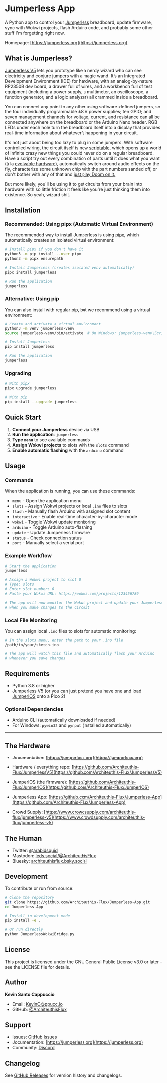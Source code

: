 # Jumperless App

A Python app to control your [Jumperless](https://www.youtube.com/watch?v=fJTE7R_CV8w) breadboard, update firmware, sync with Wokwi projects, flash Arduino code, and probably some other stuff I'm forgetting right now.

Homepage: [https://jumperless.org](https://jumperless.org)

## What is Jumperless?

[Jumperless V5](https://www.crowdsupply.com/architeuthis-flux/jumperless-v5) lets you prototype like a nerdy wizard who can see electricity and conjure jumpers with a magic wand. It’s an Integrated Development Environment (IDE) for hardware, with an analog-by-nature RP2350B dev board, a drawer full of wires, and a workbench full of test equipment (including a power supply, a multimeter, an oscilloscope, a function generator, and a logic analyzer) all crammed inside a breadboard.

You can connect any point to any other using software-defined jumpers, so the four individually programmable ±8 V power supplies; ten GPIO; and seven management channels for voltage, current, and resistance can all be connected anywhere on the breadboard or the Arduino Nano header. RGB LEDs under each hole turn the breadboard itself into a display that provides real-time information about whatever’s happening in your circuit.

It's not just about being too lazy to plug in some jumpers. With software controlled wiring, the circuit itself is now [scriptable](https://jumperless-docs.readthedocs.io/en/latest/08-micropython/), which opens up a world of infinite crazy new things you could never do on a regular breadboard. Have a script try out every combination of parts until it does what you want (à la [evolvable hardware](https://evolvablehardware.org/)), automatically switch around audio effects on the fly, characterize some unknown chip with the part numbers sanded off, or don't bother with any of that and [just play Doom on it.](https://www.youtube.com/watch?v=xWYWruUO0F4)

But more likely, you'll be using it to get circuits from your brain into hardware with so little friction it feels like you're just thinking them into existence. So yeah, wizard shit.



## Installation

### Recommended: Using pipx (Automatic Virtual Environment)

The recommended way to install Jumperless is using [pipx](https://pipx.pypa.io/), which automatically creates an isolated virtual environment:

```bash
# Install pipx if you don't have it
python3 -m pip install --user pipx
python3 -m pipx ensurepath

# Install Jumperless (creates isolated venv automatically)
pipx install jumperless

# Run the application
jumperless
```

### Alternative: Using pip

You can also install with regular pip, but we recommend using a virtual environment:

```bash
# Create and activate a virtual environment
python3 -m venv jumperless-venv
source jumperless-venv/bin/activate  # On Windows: jumperless-venv\Scripts\activate

# Install Jumperless
pip install jumperless

# Run the application
jumperless
```

### Upgrading

```bash
# With pipx
pipx upgrade jumperless

# With pip
pip install --upgrade jumperless
```

## Quick Start

1. **Connect your Jumperless** device via USB
2. **Run the application**: `jumperless`
3. **Type `menu`** to see available commands
4. **Assign Wokwi projects** to slots with the `slots` command
5. **Enable automatic flashing** with the `arduino` command

## Usage

### Commands

When the application is running, you can use these commands:

- `menu`        - Open the application menu
- `slots`       - Assign Wokwi projects or local `.ino` files to slots
- `flash`       - Manually flash Arduino with assigned slot content
- `interactive` - Enable real-time character-by-character mode
- `wokwi`       - Toggle Wokwi update monitoring
- `arduino`     - Toggle Arduino auto-flashing
- `update`      - Update Jumperless firmware
- `status`      - Check connection status
- `port`        - Manually select a serial port

### Example Workflow

```bash
# Start the application
jumperless

# Assign a Wokwi project to slot 0
# Type: slots
# Enter slot number: 0
# Paste your Wokwi URL: https://wokwi.com/projects/123456789

# The app will now monitor the Wokwi project and update your Jumperless hardware
# when you make changes to the circuit
```

### Local File Monitoring

You can assign local `.ino` files to slots for automatic monitoring:

```bash
# In the slots menu, enter the path to your .ino file
/path/to/your/sketch.ino

# The app will watch this file and automatically flash your Arduino
# whenever you save changes
```

## Requirements

- Python 3.8 or higher
- Jumperless V5 (or you can just pretend you have one and load [JumperlOS](https://github.com/Architeuthis-Flux/JumperlOS/releases/latest) onto a Pico 2)

### Optional Dependencies

- Arduino CLI (automatically downloaded if needed)
- For Windows: `pywin32` and `pynput` (installed automatically)

--- 

## The Hardware

- Jocumentation: [https://jumperless.org](https://jumperless.org)
- Hardware / everything repo: [https://github.com/Architeuthis-Flux/JumperlessV5](https://github.com/Architeuthis-Flux/JumperlessV5)
- JumperlOS (the firmware): [https://github.com/Architeuthis-Flux/JumperlOS](https://github.com/Architeuthis-Flux/JumperlOS)
- Jumperless App: [https://github.com/Architeuthis-Flux/Jumperless-App](https://github.com/Architeuthis-Flux/Jumperless-App)

- Crowd Supply: [https://www.crowdsupply.com/architeuthis-flux/jumperless-v5](https://www.crowdsupply.com/architeuthis-flux/jumperless-v5)

## The Human
- Twitter: [@arabidsquid](https://x.com/arabidsquid)
- Mastodon: [leds.social/@ArchiteuthisFlux](https://leds.social/@ArchiteuthisFlux)
- Bluesky: [architeuthisflux.bsky.social](https://bsky.app/profile/architeuthisflux.bsky.social)

## Development

To contribute or run from source:

```bash
# Clone the repository
git clone https://github.com/Architeuthis-Flux/Jumperless-App.git
cd Jumperless-App

# Install in development mode
pip install -e .

# Or run directly
python JumperlessWokwiBridge.py
```


## License

This project is licensed under the GNU General Public License v3.0 or later - see the LICENSE file for details.

## Author

**Kevin Santo Cappuccio**
- Email: KevinC@ppucc.io
- GitHub: [@ArchiteuthisFlux](https://github.com/Architeuthis-Flux)

## Support

- Issues: [GitHub Issues](https://github.com/Architeuthis-Flux/JumperlessV5/issues)
- Jocumentation: [https://jumperless.org](https://jumperless.org)
- Community: [Discord](https://discord.gg/nGvT7bje7Q)

## Changelog

See [GitHub Releases](https://github.com/Architeuthis-Flux/JumperlessV5/releases) for version history and changelogs.

